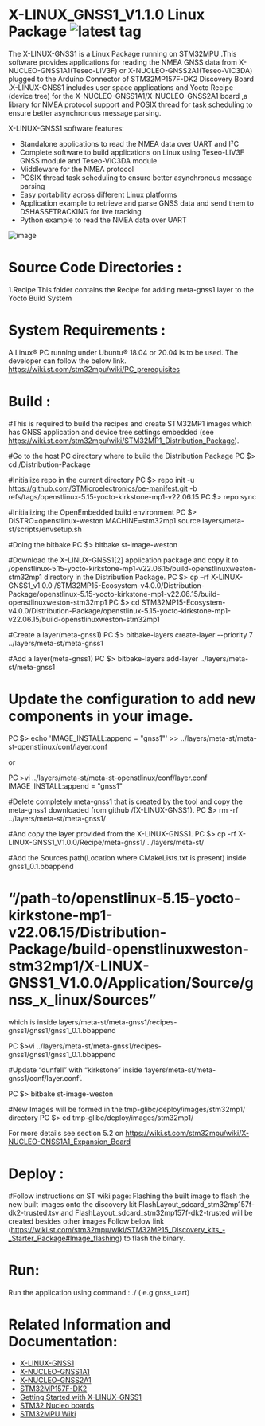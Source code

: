 X-LINUX_GNSS1_V1.1.0 Linux Package
![latest tag](https://img.shields.io/github/v/tag/STMicroelectronics/meta-x-linux-gnss1.svg?color=brightgreen)
==============================================================================================================
The X-LINUX-GNSS1 is a Linux Package running on STM32MPU .This software provides applications for reading the NMEA GNSS data from X-NUCLEO-GNSS1A1(Teseo-LIV3F) or X-NUCLEO-GNSS2A1(Teseo-VIC3DA) plugged to the Arduino Connector of STM32MP157F-DK2 Discovery Board .X-LINUX-GNSS1 includes user space applications and Yocto Recipe (device tree) for the X-NUCLEO-GNSS1A1/X-NUCLEO-GNSS2A1 board ,a library for NMEA protocol support and POSIX thread for task scheduling to ensure better asynchronous message parsing.


X-LINUX-GNSS1 software features:

- Standalone applications to read the NMEA data over UART and I²C
- Complete software to build applications on Linux using Teseo-LIV3F GNSS module and Teseo-VIC3DA module
- Middleware for the NMEA protocol
- POSIX thread task scheduling to ensure better asynchronous message parsing
- Easy portability across different Linux platforms
- Application example to retrieve and parse GNSS data and send them to DSHASSETRACKING for live tracking
- Python example to read the NMEA data over UART


![image](https://user-images.githubusercontent.com/8255773/199161263-892e6251-8ffb-4209-b424-18e6c9cb7ea7.png)



Source Code Directories :
==============================================================================================================


1.Recipe
This folder contains the  Recipe for adding meta-gnss1 layer to the Yocto Build System


System Requirements :
==============================================================================================================
A Linux® PC running under Ubuntu® 18.04 or 20.04 is to be used. The developer can follow the below
link.
https://wiki.st.com/stm32mpu/wiki/PC_prerequisites

Build :
==============================================================================================================
#This is required to build the recipes and create STM32MP1 images which has GNSS application and device tree settings embedded (see
https://wiki.st.com/stm32mpu/wiki/STM32MP1_Distribution_Package). 

#Go to the host PC directory where to build the Distribution Package
PC $> cd <working directory path>/Distribution-Package

#Initialize repo in the current directory
PC $> repo init -u https://github.com/STMicroelectronics/oe-manifest.git -b refs/tags/openstlinux-5.15-yocto-kirkstone-mp1-v22.06.15
PC $> repo sync

#Initializing the OpenEmbedded build environment
PC $> DISTRO=openstlinux-weston MACHINE=stm32mp1 source layers/meta-st/scripts/envsetup.sh

#Doing the bitbake
PC $> bitbake st-image-weston

#Download the X-LINUX-GNSS1[2] application package and copy it to /openstlinux-5.15-yocto-kirkstone-mp1-v22.06.15/build-openstlinuxweston-stm32mp1 directory in the Distribution Package.
PC $> cp –rf X-LINUX-GNSS1_v1.0.0 /STM32MP15-Ecosystem-v4.0.0/Distribution-Package/openstlinux-5.15-yocto-kirkstone-mp1-v22.06.15/build-openstlinuxweston-stm32mp1
PC $> cd STM32MP15-Ecosystem-v4.0.0/Distribution-Package/openstlinux-5.15-yocto-kirkstone-mp1-v22.06.15/build-openstlinuxweston-stm32mp1

#Create a layer(meta-gnss1)
PC $> bitbake-layers create-layer --priority 7 ../layers/meta-st/meta-gnss1

#Add a layer(meta-gnss1)
PC $> bitbake-layers add-layer ../layers/meta-st/meta-gnss1

# Update the configuration to add new components in your image.
PC $> echo 'IMAGE_INSTALL:append = "gnss1"' >> ../layers/meta-st/meta-st-openstlinux/conf/layer.conf

or

PC $>$vi ../layers/meta-st/meta-st-openstlinux/conf/layer.conf 
IMAGE_INSTALL:append = "gnss1"


#Delete completely meta-gnss1 that is created by the tool and copy the meta-gnss1 downloaded from github /(X-LINUX-GNSS1).
PC $> rm -rf ../layers/meta-st/meta-gnss1/


#And copy the layer provided from the X-LINUX-GNSS1.
PC $> cp  -rf X-LINUX-GNSS1_V1.0.0/Recipe/meta-gnss1/   ../layers/meta-st/

#Add the Sources path(Location where CMakeLists.txt is present) inside gnss1_0.1.bbappend
# “/path-to/openstlinux-5.15-yocto-kirkstone-mp1-v22.06.15/Distribution-Package/build-openstlinuxweston-stm32mp1/X-LINUX-GNSS1_V1.0.0/Application/Source/gnss_x_linux/Sources”
which is inside layers/meta-st/meta-gnss1/recipes-gnss1/gnss1/gnss1_0.1.bbappend

PC $>vi ../layers/meta-st/meta-gnss1/recipes-gnss1/gnss1/gnss1_0.1.bbappend

#Update “dunfell” with “kirkstone” inside ‘layers/meta-st/meta-gnss1/conf/layer.conf’.


PC $>  bitbake st-image-weston

#New Images will be formed in the tmp-glibc/deploy/images/stm32mp1/  directory
PC $> cd tmp-glibc/deploy/images/stm32mp1/ 

For more details see section 5.2 on https://wiki.st.com/stm32mpu/wiki/X-NUCLEO-GNSS1A1_Expansion_Board

Deploy :
==============================================================================================================
#Follow instructions on ST wiki page: Flashing the built image to flash the new built images onto the discovery kit
FlashLayout_sdcard_stm32mp157f-dk2-trusted.tsv and FlashLayout_sdcard_stm32mp157f-dk2-trusted will be created besides other images
Follow below link (https://wiki.st.com/stm32mpu/wiki/STM32MP15_Discovery_kits_-_Starter_Package#Image_flashing)  to flash the binary.

Run:
==============================================================================================================

Run the application using command : ./<application name> ( e.g gnss_uart)

  
Related Information and Documentation:
==============================================================================================================

- [X-LINUX-GNSS1](https://www.st.com/en/embedded-software/x-linux-gnss1.html)
- [X-NUCLEO-GNSS1A1](https://www.st.com/en/ecosystems/x-nucleo-gnss1a1.html)
- [X-NUCLEO-GNSS2A1](https://www.st.com/en/ecosystems/x-nucleo-gnss2a1.html)
- [STM32MP157F-DK2](https://www.st.com/en/evaluation-tools/stm32mp157f-dk2.html)
- [Getting Started with X-LINUX-GNSS1](https://www.st.com/content/ccc/resource/technical/document/user_manual/group0/00/bd/07/b2/84/29/46/4f/DM00460180/files/DM00460180.pdf/jcr:content/translations/en.DM00460180.pdf)
- [STM32 Nucleo boards](http://www.st.com/stm32nucleo)
- [STM32MPU Wiki](https://wiki.st.com/stm32mpu/wiki/Main_Page)
  
